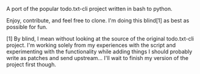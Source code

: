 A port of the popular todo.txt-cli project written in bash to python.

Enjoy, contribute, and feel free to clone. I'm doing this blind[1] as best as
possible for fun.

[1] By blind, I mean without looking at the source of the original todo.txt-cli
project. I'm working solely from my experiences with the script and
experimenting with the functionality while adding things I should probably write
as patches and send upstream... I'll wait to finish my version of the project
first though.
